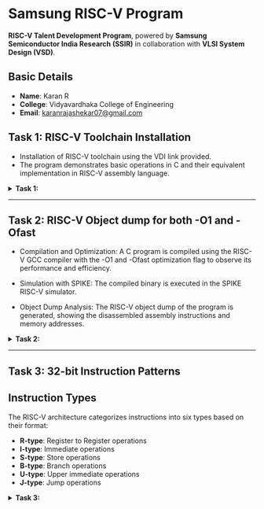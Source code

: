 # Samsung RISC-V Program  

**RISC-V Talent Development Program**, powered by **Samsung Semiconductor India Research (SSIR)** in collaboration with **VLSI System Design (VSD)**.  

## Basic Details  
- **Name**: Karan R  
- **College**: Vidyavardhaka College of Engineering  
- **Email**: karanrajashekar07@gmail.com  

## Task 1: RISC-V Toolchain Installation 
- Installation of RISC-V toolchain using the VDI link provided.
- The program demonstrates basic operations in C and their equivalent implementation in RISC-V assembly language.  
<details>
<summary> <b>Task 1:</b></summary>
<br>
1.Compilation and execution of a C program (sum1ton.c) that calculates the sum of numbers from 1 to 15.
  
![image](https://github.com/user-attachments/assets/92581395-3c0d-4253-84b3-d23bfcf6ffe5)
  
2.Leafpad editor displaying the source code of the sum1ton.c program, implementing the logic to calculate the sum of integers from 1 to 15.
![image](https://github.com/user-attachments/assets/71f9f5e8-56af-4034-b858-d67c87dab718)

3.Terminal window displaying disassembled output, including the assembly instructions of the compiled C program
![image](https://github.com/user-attachments/assets/0926616e-90bf-466b-8b4e-4a43febf0452)

4.RISC-V  -O1 and -Ofast

![image](https://github.com/user-attachments/assets/b8e75b6f-855f-4402-8d46-62c50067b565)

</details>

---------------------------------------------------------

## Task 2: RISC-V Object dump for both -O1 and -Ofast

- Compilation and Optimization: A C program is compiled using the RISC-V GCC compiler with the -O1 and -Ofast optimization flag to observe its performance and efficiency.

- Simulation with SPIKE: The compiled binary is executed in the SPIKE RISC-V simulator.

- Object Dump Analysis: The RISC-V object dump of the program is generated, showing the disassembled assembly instructions and memory addresses.

<details>
<summary> <b>Task 2:</b></summary>
<br>
1.simple c program of swap of numbers using RISC-V GCC

![C(swap_of_no )](https://github.com/user-attachments/assets/cce56ffb-6319-4548-aa8a-86171708f784)

2.object dump file for -O1 

![swap_O1_1](https://github.com/user-attachments/assets/32042ae2-75b9-4a09-8a0e-5617018200b4)
![swap_O1_2](https://github.com/user-attachments/assets/b4859cc3-a0c4-4e5f-b1b0-8e5413967272)

3.object dump file for -Ofast

![swap_Ofast_1](https://github.com/user-attachments/assets/a84db581-02bc-450d-9c7d-3333829915f6)
![swap_Ofast_2](https://github.com/user-attachments/assets/17cc8da5-ad19-4a42-b8df-5a53b0da8c04)

</details>

----------------------------------------------

## Task 3: 32-bit Instruction Patterns



## Instruction Types
The RISC-V architecture categorizes instructions into six types based on their format:
- **R-type**: Register to Register operations
- **I-type**: Immediate operations
- **S-type**: Store operations
- **B-type**: Branch operations
- **U-type**: Upper immediate operations
- **J-type**: Jump operations


<details>
<summary> <b>Task 3:</b></summary>
<br>
## Identified RISC-V Instructions
From the `riscv-objdump` output of the application code, the following 15 unique RISC-V instructions were identified along with their 32-bit formats:

| Instruction        | 32-bit Code         | Type  |
|--------------------|---------------------|-------|
| `add x3, x4, x5`  | `0000000 00101 00100 000 00011 0110011` | R-type |
| `sub x3, x4, x5`  | `0100000 00101 00100 000 00011 0110011` | R-type |
| `and x3, x4, x5`  | `0000000 00101 00100 111 00011 0110011` | R-type |
| `or x3, x4, x5`   | `0000000 00101 00100 110 00011 0110011` | R-type |
| `xor x3, x4, x5`  | `0000000 00101 00100 100 00011 0110011` | R-type |
| `sll x3, x4, x5`  | `0000000 00101 00100 001 00011 0110011` | R-type |
| `srl x3, x4, x5`  | `0000000 00101 00100 101 00011 0110011` | R-type |
| `addi x3, x4, 10` | `000000000010 00100 000 00011 0010011` | I-type |
| `andi x3, x4, 10` | `000000000010 00100 111 00011 0010011` | I-type |
| `ori x3, x4, 10`  | `000000000010 00100 110 00011 0010011` | I-type |
| `sb x3, 4(x5)`    | `0000000 00011 00101 000 00100 0100011` | S-type |
| `sh x3, 4(x5)`    | `0000000 00011 00101 001 00100 0100011` | S-type |
| `beq x3, x4, label` | `0000000 00011 00100 000 00001 1100011` | B-type |
| `lui x3, 0x2000`  | `00100000 00000 00000 101 00011 0110111` | U-type |
| `jal x3, label`   | `00000000 00000 00000 101 00011 1101111` | J-type |


</details>

  














